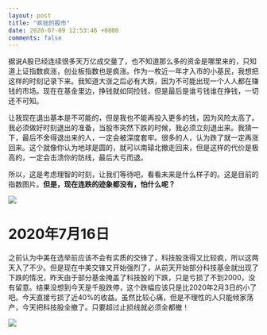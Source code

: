 ```yaml
---
layout: post
title: "疯狂的股市"
date: 2020-07-09 12:53:46 +0800
comments: false
---
```


据说A股已经连续很多天万亿成交量了，也不知道那么多的资金是哪里来的，只知道上证指数疯涨，创业板指数也是疯涨。作为一枚近一年才入市的小基民，我想把这样的时刻记录下来。我知道大涨之后必有大跌，因为不可能出现一个人人都在赚钱的市场。现在在基金里边，挣钱就如同捡钱，但是最后是谁亏钱谁在挣钱，一切还不可知。

让我现在退出基本是不可能的，但是我也不能再投入更多的钱，因为风险太高了。我必须做好时刻退出的准备，当股市突然下跌的时候，我必须立刻退出来。我猜一下，最后不舍得退出来的人，一定会被深度套牢。很多的人，认为跌了就一定再涨回来。这个就像你认为地球是圆的，就可以南辕北撤走回来，但是这样的代价是极高的，一定会击溃你的防线，最后大亏而退。

所以，这是考虑理智的时刻，让我们等待吧，看看未来是什么样子的。这是目前的指数图片。**但是，现在连跌的迹象都没有，怕什么呢？**

![](https://jekyll-1251110281.file.myqcloud.com/images/IMG_20200709_130619_20200709_compressed_masked.jpg)

# 2020年7月16日

之前认为中美在选举前应该不会有实质的交锋了，科技股涨得又比较疯，所以这两天入了不少。但是现在中美交锋又开始强烈了，从前天开始部分科技基金就出现了下跌的情况，昨天由于部分基金掩盖了科技股的下跌，只是亏损了不到2000，没有留意。结果没想到今天是千股跌停，这个跌幅应该只是比2020年2月3日的小了吧。今天直接亏损了近40%的收益。虽然比较心痛，但是不理性的人只能倾家荡产，今天把科技股全撤了。只要超过止损线就必须全都撤！

![](https://jekyll-1251110281.file.myqcloud.com/images/IMG_20200716_144021_20200716_compressed_masked.jpg)
